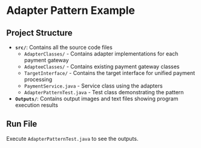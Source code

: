 # Adapter Pattern Example

## Project Structure

- **`src/`**: Contains all the source code files
  - `AdapterClasses/` - Contains adapter implementations for each payment gateway
  - `AdapteeClasses/` - Contains existing payment gateway classes
  - `TargetInterface/` - Contains the target interface for unified payment processing
  - `PaymentService.java` - Service class using the adapters
  - `AdapterPatternTest.java` - Test class demonstrating the pattern
- **`Outputs/`**: Contains output images and text files showing program execution results

## Run File
Execute `AdapterPatternTest.java` to see the outputs.
